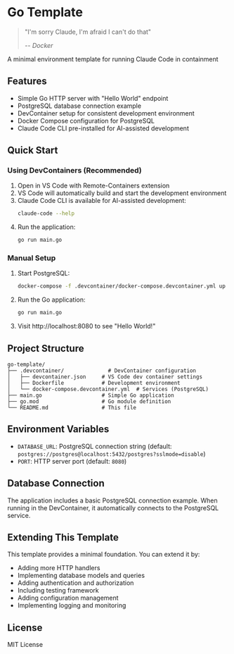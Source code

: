 # Go Template

> "I'm sorry Claude, I'm afraid I can't do that"
>
> -- <cite>Docker</cite>

A minimal environment template for running Claude Code in containment

## Features

- Simple Go HTTP server with "Hello World" endpoint
- PostgreSQL database connection example
- DevContainer setup for consistent development environment
- Docker Compose configuration for PostgreSQL
- Claude Code CLI pre-installed for AI-assisted development

## Quick Start

### Using DevContainers (Recommended)

1. Open in VS Code with Remote-Containers extension
2. VS Code will automatically build and start the development environment
3. Claude Code CLI is available for AI-assisted development:
   ```bash
   claude-code --help
   ```
4. Run the application:
   ```bash
   go run main.go
   ```

### Manual Setup

1. Start PostgreSQL:
   ```bash
   docker-compose -f .devcontainer/docker-compose.devcontainer.yml up postgres -d
   ```

2. Run the Go application:
   ```bash
   go run main.go
   ```

3. Visit http://localhost:8080 to see "Hello World!"

## Project Structure

```
go-template/
├── .devcontainer/              # DevContainer configuration
│   ├── devcontainer.json     # VS Code dev container settings
│   ├── Dockerfile            # Development environment
│   └── docker-compose.devcontainer.yml  # Services (PostgreSQL)
├── main.go                   # Simple Go application
├── go.mod                    # Go module definition
└── README.md                 # This file
```

## Environment Variables

- `DATABASE_URL`: PostgreSQL connection string (default: `postgres://postgres@localhost:5432/postgres?sslmode=disable`)
- `PORT`: HTTP server port (default: `8080`)

## Database Connection

The application includes a basic PostgreSQL connection example. When running in the DevContainer, it automatically connects to the PostgreSQL service.

## Extending This Template

This template provides a minimal foundation. You can extend it by:

- Adding more HTTP handlers
- Implementing database models and queries
- Adding authentication and authorization
- Including testing framework
- Adding configuration management
- Implementing logging and monitoring

## License

MIT License
